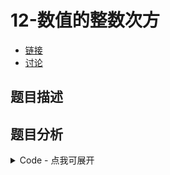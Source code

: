 # 12-数值的整数次方

- [链接](https://www.nowcoder.com/practice/1a834e5e3e1a4b7ba251417554e07c00)
- [讨论](https://www.nowcoder.com/questionTerminal/1a834e5e3e1a4b7ba251417554e07c00)

## 题目描述

## 题目分析

<details>
<summary>Code - 点我可展开</summary>

<<<@/books/code/jz/12.cpp

</details>

